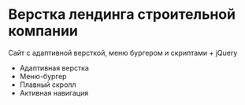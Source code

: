# Верстка лендинга строительной компании
Сайт с адаптивной версткой, меню бургером и скриптами + jQuery
- Адаптивная верстка
- Меню-бургер
- Плавный скролл
- Активная навигация